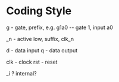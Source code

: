 # Coding Style

g - gate, prefix, e.g. g1a0 -- gate 1, input a0

_n - active low, suffix, clk_n 

d - data input
q - data output

clk - clock
rst - reset

_i ? internal?
